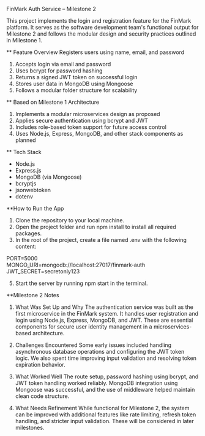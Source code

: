 FinMark Auth Service – Milestone 2

This project implements the login and registration feature for the FinMark platform. It serves as the software development team's functional output for Milestone 2 and follows the modular design and security practices outlined in Milestone 1.

** Feature Overview
Registers users using name, email, and password

1. Accepts login via email and password
2. Uses bcrypt for password hashing
3. Returns a signed JWT token on successful login
4. Stores user data in MongoDB using Mongoose
5. Follows a modular folder structure for scalability

** Based on Milestone 1 Architecture

1. Implements a modular microservices design as proposed
2. Applies secure authentication using bcrypt and JWT
3. Includes role-based token support for future access control
4. Uses Node.js, Express, MongoDB, and other stack components as planned

** Tech Stack

- Node.js
- Express.js
- MongoDB (via Mongoose)
- bcryptjs
- jsonwebtoken
- dotenv

**How to Run the App

1. Clone the repository to your local machine.
2. Open the project folder and run npm install to install all required packages.
3. In the root of the project, create a file named .env with the following content:
   
PORT=5000  
MONGO_URI=mongodb://localhost:27017/finmark-auth  
JWT_SECRET=secretonly123

5. Start the server by running npm start in the terminal.

**Milestone 2 Notes
1. What Was Set Up and Why
The authentication service was built as the first microservice in the FinMark system. It handles user registration and login using Node.js, Express, MongoDB, and JWT. These are essential components for secure user identity management in a microservices-based architecture.

2. Challenges Encountered
Some early issues included handling asynchronous database operations and configuring the JWT token logic. We also spent time improving input validation and resolving token expiration behavior.

3. What Worked Well
The route setup, password hashing using bcrypt, and JWT token handling worked reliably. MongoDB integration using Mongoose was successful, and the use of middleware helped maintain clean code structure.

4. What Needs Refinement
While functional for Milestone 2, the system can be improved with additional features like rate limiting, refresh token handling, and stricter input validation. These will be considered in later milestones.
